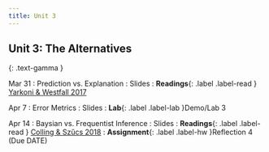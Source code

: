 ```yaml
---
title: Unit 3
---
```


## Unit 3: The Alternatives
{: .text-gamma }


Mar 31
: Prediction vs. Explanation
  : Slides
: **Readings**{: .label .label-read }
[Yarkoni & Westfall 2017](https://journals.sagepub.com/doi/pdf/10.1177/1745691617693393)


Apr 7
: Error Metrics
  : Slides
: **Lab**{: .label .label-lab }Demo/Lab 3


Apr 14
: Baysian vs. Frequentist Inference
  : Slides
: **Readings**{: .label .label-read }
[Colling & Szűcs 2018](https://www.repository.cam.ac.uk/bitstream/handle/1810/288136/Colling-Sz%c5%b1cs2018_Article_StatisticalInferenceAndTheRepl.pdf?sequence=3&isAllowed=y)
: **Assignment**{: .label .label-hw }Reflection 4 (Due DATE)